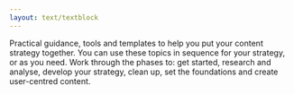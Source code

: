 ```yaml
---
layout: text/textblock
---
```


Practical guidance, tools and templates to help you put your content strategy together. You can use these topics in sequence for your strategy, or as you need. Work through the phases to: get started, research and analyse, develop your strategy, clean up, set the foundations and create user-centred content.
